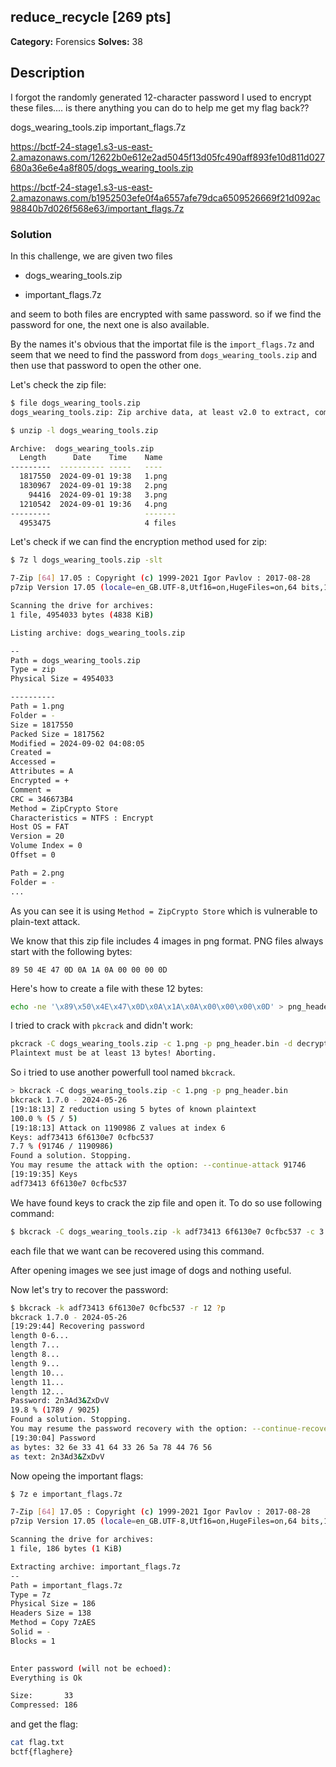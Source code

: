 ## reduce_recycle [269 pts]

**Category:** Forensics
**Solves:** 38

## Description
I forgot the randomly generated 12-character password I used to encrypt these files.... is there anything you can do to help me get my flag back??

dogs_wearing_tools.zip
important_flags.7z

https://bctf-24-stage1.s3-us-east-2.amazonaws.com/12622b0e612e2ad5045f13d05fc490aff893fe10d811d027680a36e6e4a8f805/dogs_wearing_tools.zip

https://bctf-24-stage1.s3-us-east-2.amazonaws.com/b1952503efe0f4a6557afe79dca6509526669f21d092ac98840b7d026f568e63/important_flags.7z

### Solution

In this challenge, we are given two files

- dogs_wearing_tools.zip

- important_flags.7z

and seem to both files are encrypted with same password. so if we find the password for one, the next one is also available.

By the names it's obvious that the importat file is the `import_flags.7z` and seem that we need to find the password from `dogs_wearing_tools.zip` and then use that password to open the other one.

Let's check the zip file:

```bash
$ file dogs_wearing_tools.zip 
dogs_wearing_tools.zip: Zip archive data, at least v2.0 to extract, compression method=store

$ unzip -l dogs_wearing_tools.zip 

Archive:  dogs_wearing_tools.zip
  Length      Date    Time    Name
---------  ---------- -----   ----
  1817550  2024-09-01 19:38   1.png
  1830967  2024-09-01 19:38   2.png
    94416  2024-09-01 19:38   3.png
  1210542  2024-09-01 19:36   4.png
---------                     -------
  4953475                     4 files

```

Let's check if we can find the encryption method used for zip:
```bash
$ 7z l dogs_wearing_tools.zip -slt

7-Zip [64] 17.05 : Copyright (c) 1999-2021 Igor Pavlov : 2017-08-28
p7zip Version 17.05 (locale=en_GB.UTF-8,Utf16=on,HugeFiles=on,64 bits,12 CPUs x64)

Scanning the drive for archives:
1 file, 4954033 bytes (4838 KiB)

Listing archive: dogs_wearing_tools.zip

--
Path = dogs_wearing_tools.zip
Type = zip
Physical Size = 4954033

----------
Path = 1.png
Folder = -
Size = 1817550
Packed Size = 1817562
Modified = 2024-09-02 04:08:05
Created = 
Accessed = 
Attributes = A
Encrypted = +
Comment = 
CRC = 346673B4
Method = ZipCrypto Store
Characteristics = NTFS : Encrypt
Host OS = FAT
Version = 20
Volume Index = 0
Offset = 0

Path = 2.png
Folder = -
...
```

As you can see it is using `Method = ZipCrypto Store` which is vulnerable to plain-text attack.

We know that this zip file includes 4 images in png format.
PNG files always start with the following bytes:

```hex
89 50 4E 47 0D 0A 1A 0A 00 00 00 0D
```

Here's how to create a file with these 12 bytes:

```bash
echo -ne '\x89\x50\x4E\x47\x0D\x0A\x1A\x0A\x00\x00\x00\x0D' > png_header.bin
```

I tried to crack with `pkcrack` and didn't work:

```bash
pkcrack -C dogs_wearing_tools.zip -c 1.png -p png_header.bin -d decrypted.zip
Plaintext must be at least 13 bytes! Aborting.
```

So i tried to use another powerfull tool named `bkcrack`.

```bash
> bkcrack -C dogs_wearing_tools.zip -c 1.png -p png_header.bin 
bkcrack 1.7.0 - 2024-05-26
[19:18:13] Z reduction using 5 bytes of known plaintext
100.0 % (5 / 5)
[19:18:13] Attack on 1190986 Z values at index 6
Keys: adf73413 6f6130e7 0cfbc537
7.7 % (91746 / 1190986)
Found a solution. Stopping.
You may resume the attack with the option: --continue-attack 91746
[19:19:35] Keys
adf73413 6f6130e7 0cfbc537

```

We have found keys to crack the zip file and open it.
To do so use following command:
```bash
$ bkcrack -C dogs_wearing_tools.zip -k adf73413 6f6130e7 0cfbc537 -c 3.png -d 3.png
```
each file that we want can be recovered using this command.

After opening images we see just image of dogs and nothing useful.

Now let's try to recover the password:
```bash
$ bkcrack -k adf73413 6f6130e7 0cfbc537 -r 12 ?p
bkcrack 1.7.0 - 2024-05-26
[19:29:44] Recovering password
length 0-6...
length 7...
length 8...
length 9...
length 10...
length 11...
length 12...
Password: 2n3Ad3&ZxDvV
19.8 % (1789 / 9025)
Found a solution. Stopping.
You may resume the password recovery with the option: --continue-recovery 326e38202020
[19:30:04] Password
as bytes: 32 6e 33 41 64 33 26 5a 78 44 76 56 
as text: 2n3Ad3&ZxDvV
```

Now opeing the important flags:
```bash
$ 7z e important_flags.7z 

7-Zip [64] 17.05 : Copyright (c) 1999-2021 Igor Pavlov : 2017-08-28
p7zip Version 17.05 (locale=en_GB.UTF-8,Utf16=on,HugeFiles=on,64 bits,12 CPUs x64)

Scanning the drive for archives:
1 file, 186 bytes (1 KiB)

Extracting archive: important_flags.7z
--
Path = important_flags.7z
Type = 7z
Physical Size = 186
Headers Size = 138
Method = Copy 7zAES
Solid = -
Blocks = 1

    
Enter password (will not be echoed):
Everything is Ok

Size:       33
Compressed: 186
```

and get the flag:
```bash
cat flag.txt
bctf{flaghere}
```